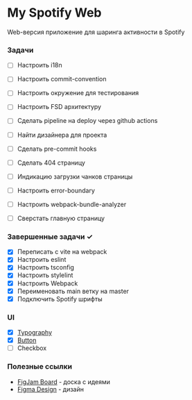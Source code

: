 # My Spotify Web
Web-версия приложение для шаринга активности в Spotify

### Задачи

- [ ] Настроить i18n
- [ ] Настроить commit-convention
- [ ] Настроить окружение для тестирования
- [ ] Настроить FSD архитектуру
- [ ] Сделать pipeline на deploy через github actions
- [ ] Найти дизайнера для проекта
- [ ] Сделать pre-commit hooks 
- [ ] Сделать 404 страницу 
- [ ] Индикацию загрузки чанков страницы
- [ ] Настроить error-boundary
- [ ] Настроить webpack-bundle-analyzer
- [ ] Сверстать главную страницу


### Завершенные задачи ✓
- [x] Переписать с vite на webpack
- [x] Настроить eslint
- [x] Настроить tsconfig
- [x] Настроить stylelint
- [x] Настроить Webpack
- [x] Переименовать main ветку на master
- [x] Подключить Spotify шрифты

### UI
- [X] [Typography](https://www.figma.com/file/gvfqIRr8uwB8fLyXJPRneV/my-spotify-design?type=design&node-id=106-26&mode=design&t=9z1UvlxWIr8t0Cmq-4) 
- [X] [Button](https://www.figma.com/file/gvfqIRr8uwB8fLyXJPRneV/my-spotify-design?type=design&node-id=106-60&mode=design&t=9z1UvlxWIr8t0Cmq-4)
- [ ] Checkbox

### Полезные ссылки
- [FigJam Board](https://www.figma.com/file/RLqWcgpIBHjyRQhtzqfMmq/my-spotify-board?type=whiteboard&node-id=0%3A1&t=YremDH1h4MuXNIZN-1) - доска с идеями
- [Figma Design](https://www.figma.com/file/gvfqIRr8uwB8fLyXJPRneV/my-spotify-design?type=design&node-id=0%3A1&mode=design&t=aErn1314PyEfCYYw-1) - дизайн
